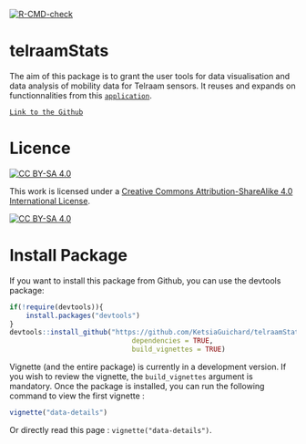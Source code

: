<!-- badges: start -->

[![R-CMD-check](https://github.com/agistaterre/telraamStats/actions/workflows/R-CMD-check.yaml/badge.svg)](https://github.com/agistaterre/telraamStats/actions/workflows/R-CMD-check.yaml) <!-- badges: end -->

# telraamStats

The aim of this package is to grant the user tools for data visualisation and data analysis of mobility data for Telraam sensors. It reuses and expands on functionnalities from this [`application`](https://agistaterre.shinyapps.io/mov-around/).

[`Link to the Github`](https://github.com/agistaterre/mov-around)

# Licence

[![CC BY-SA 4.0](https://img.shields.io/badge/License-CC%20BY--SA%204.0-lightgrey.svg)](http://creativecommons.org/licenses/by-sa/4.0/)

This work is licensed under a [Creative Commons Attribution-ShareAlike 4.0 International License](http://creativecommons.org/licenses/by-sa/4.0/).

[![CC BY-SA 4.0](https://licensebuttons.net/l/by-sa/4.0/88x31.png)](http://creativecommons.org/licenses/by-sa/4.0/)

# Install Package

If you want to install this package from Github, you can use the devtools package:

``` r
if(!require(devtools)){
    install.packages("devtools")
}
devtools::install_github("https://github.com/KetsiaGuichard/telraamStats",
                              dependencies = TRUE, 
                              build_vignettes = TRUE)
```

Vignette (and the entire package) is currently in a development version. If you wish to review the vignette, the `build_vignettes` argument is mandatory. Once the package is installed, you can run the following command to view the first vignette :

``` r
vignette("data-details")
```

Or directly read this page : `vignette("data-details")`.
